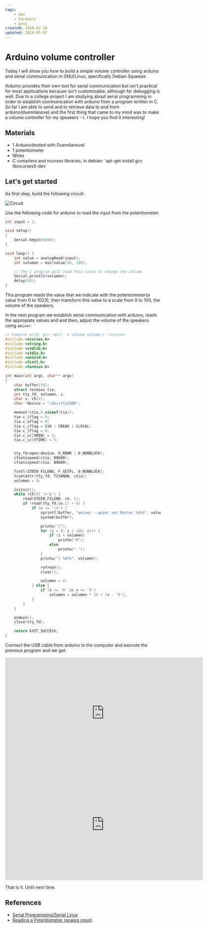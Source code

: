 ```yaml
---
tags:
    - dev
    - hardware
    - post
created: 2016-02-18
updated: 2024-05-07
---
```

# Arduino volume controller

Today I will show you how to build a simple volume controller using arduino and serial communication in GNU/Linux, specifically Debian Squeeze.

Arduino provides their own tool for serial communication but isn't practical for most applications because isn't customizable, although for debugging is well.  Due to a college project I am studying about serial programming in order to establish communication with arduino from a program written in C. So far I am able to send and to retrieve data to and from arduino(duemilanove) and the first thing that came to my mind was to make a volume controller for my speakers :-). I hope you find it interesting!

## Materials

<ul>
  <li>1 Arduino(tested with Duemilanove)</li>
  <li>1 potentiometer</li>
  <li>Wires</li>
  <li>C compilers and ncurses libraries, in debian: `apt-get install gcc libncurses5-dev`</li>
</ul>

## Let's get started

As first step, build the following circuit: 

![Circuit](/arduino-control-speakers/controller0.png)

Use the following code for arduino to read the input from the potentiometer.


```cpp
int input = 2;

void setup()
{
    Serial.begin(9600);
}

void loop() {
    int value = analogRead(input);
    int volumen = min(value/10, 100);

    // The C program will read this value to change the volume
    Serial.println(volumen); 
    delay(50); 
}

```

This program reads the value that we indicate with the potentiometer(a value from 0 to 1023), then transform this value to a scale from 0 to 100, the volume of the speakers.

In the next program we establish serial communication with arduino, reads the appropiate values and and then, adjust the volume of the speakers using `amixer`.


```c
// Compile with: gcc -Wall -o volume volume.c -lcurses
#include <ncurses.h>
#include <string.h>
#include <stdlib.h>
#include <stdio.h>
#include <unistd.h>
#include <fcntl.h>
#include <termios.h>

int main(int argc, char** argv)
{
    char buffer[50];
    struct termios tio;
    int tty_fd, volumen, i;
    char v, ch[2];
    char *device = "/dev/ttyUSB0";

    memset(&tio,0,sizeof(tio));
    tio.c_iflag = 0;
    tio.c_oflag = 0;
    tio.c_cflag = CS8 | CREAD | CLOCAL;
    tio.c_lflag = 0;
    tio.c_cc[VMIN] = 1;
    tio.c_cc[VTIME] = 5;


    tty_fd=open(device, O_RDWR | O_NONBLOCK);      
    cfsetospeed(&tio, B9600);
    cfsetispeed(&tio, B9600);

    fcntl(STDIN_FILENO, F_SETFL, O_NONBLOCK);
    tcsetattr(tty_fd, TCSANOW, &tio);
    volumen = 0;

    initscr();
    while (ch[0] !='q') {
        read(STDIN_FILENO, ch, 1);
        if (read(tty_fd,&v,1) > 0) {
            if (v == '\n') {
                sprintf(buffer, "amixer --quiet set Master %d%%", volumen);
                system(buffer);

                printw("[");
                for (i = 0; i < 100; i++) {
                    if (i < volumen)
                        printw("#");
                    else
                        printw(".");
                }
                printw("] %d%%", volumen);

                refresh();
                clear();

                volumen = 0;
            } else {
                if (v >= '0' && v <= '9')
                    volumen = volumen * 10 + (v - '0');
            }
        }
    }

    endwin();
    close(tty_fd);

    return EXIT_SUCCESS;
}

```

Connect the USB cable from arduino to the computer and execute the previous program and we get:

<iframe width="640" height="360" src="http://www.youtube.com/embed/YxS-DS1nLBs?feature=player_detailpage" frameborder="0" allowfullscreen></iframe>

<iframe width="640" height="360" src="http://www.youtube.com/embed/MBYaRwM9fFo?feature=player_detailpage" frameborder="0" allowfullscreen></iframe>

That is it. Until next time.

## References
- [Serial Programming/Serial Linux](https://en.wikibooks.org/wiki/Serial_Programming/Serial_Linux)
- [Reading a Potentiometer (analog input)](https://docs.arduino.cc/built-in-examples/basics/AnalogReadSerial/)
